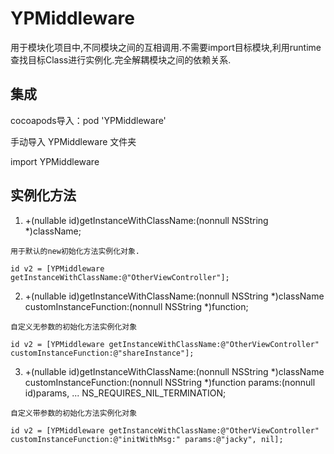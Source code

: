 # YPMiddleware

用于模块化项目中,不同模块之间的互相调用.不需要import目标模块,利用runtime查找目标Class进行实例化.完全解耦模块之间的依赖关系.

## 集成
cocoapods导入：pod 'YPMiddleware'

手动导入 YPMiddleware 文件夹

import YPMiddleware

## 实例化方法
1. +(nullable id)getInstanceWithClassName:(nonnull NSString *)className;

```
用于默认的new初始化方法实例化对象.

id v2 = [YPMiddleware getInstanceWithClassName:@"OtherViewController"];
```

2. +(nullable id)getInstanceWithClassName:(nonnull NSString *)className customInstanceFunction:(nonnull NSString *)function;
```
自定义无参数的初始化方法实例化对象

id v2 = [YPMiddleware getInstanceWithClassName:@"OtherViewController" customInstanceFunction:@"shareInstance"];
```

3. +(nullable id)getInstanceWithClassName:(nonnull NSString *)className customInstanceFunction:(nonnull NSString *)function params:(nonnull id)params, ... NS_REQUIRES_NIL_TERMINATION;
```
自定义带参数的初始化方法实例化对象

id v2 = [YPMiddleware getInstanceWithClassName:@"OtherViewController" customInstanceFunction:@"initWithMsg:" params:@"jacky", nil];
```
